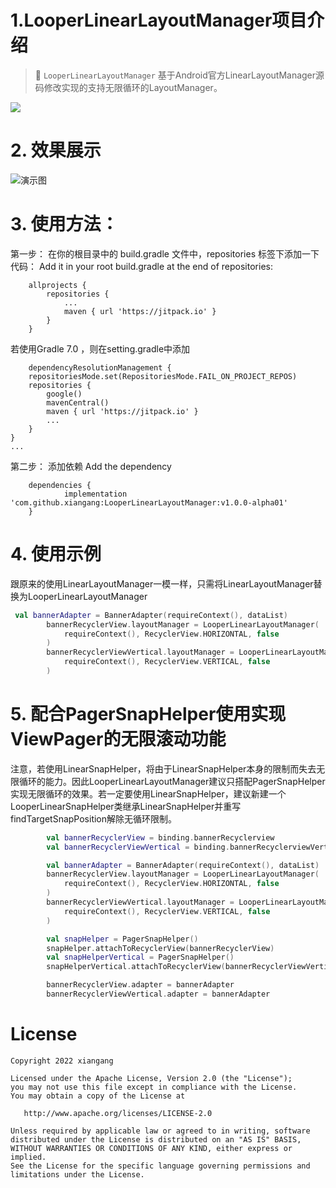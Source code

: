 # 1.LooperLinearLayoutManager项目介绍
 > 🍎 `LooperLinearLayoutManager` 基于Android官方LinearLayoutManager源码修改实现的支持无限循环的LayoutManager。

[![](https://jitpack.io/v/xiangang/LooperLinearLayoutManager.svg)](https://jitpack.io/#xiangang/LooperLinearLayoutManager)

# 2. 效果展示

![演示图](https://github.com/xiangang/LooperLinearLayoutManager/blob/main/demo.gif)

# 3. 使用方法：

第一步：
在你的根目录中的  build.gradle 文件中，repositories 标签下添加一下代码：
Add it in your root build.gradle at the end of repositories:

```
	allprojects {
		repositories {
			...
			maven { url 'https://jitpack.io' }
		}
	}

```
若使用Gradle 7.0 ，则在setting.gradle中添加
```
	dependencyResolutionManagement {
    repositoriesMode.set(RepositoriesMode.FAIL_ON_PROJECT_REPOS)
    repositories {
        google()
        mavenCentral()
        maven { url 'https://jitpack.io' }
        ...
    }
}
...

```

第二步：
添加依赖
Add the dependency

```
	dependencies {
	        implementation 'com.github.xiangang:LooperLinearLayoutManager:v1.0.0-alpha01'
	}

```

# 4. 使用示例
跟原来的使用LinearLayoutManager一模一样，只需将LinearLayoutManager替换为LooperLinearLayoutManager
```kotlin
 val bannerAdapter = BannerAdapter(requireContext(), dataList)
        bannerRecyclerView.layoutManager = LooperLinearLayoutManager(
            requireContext(), RecyclerView.HORIZONTAL, false
        )
        bannerRecyclerViewVertical.layoutManager = LooperLinearLayoutManager(
            requireContext(), RecyclerView.VERTICAL, false
        )
```


# 5. 配合PagerSnapHelper使用实现ViewPager的无限滚动功能
注意，若使用LinearSnapHelper，将由于LinearSnapHelper本身的限制而失去无限循环的能力。因此LooperLinearLayoutManager建议只搭配PagerSnapHelper实现无限循环的效果。若一定要使用LinearSnapHelper，建议新建一个LooperLinearSnapHelper类继承LinearSnapHelper并重写findTargetSnapPosition解除无循环限制。

```kotlin
     	val bannerRecyclerView = binding.bannerRecyclerview
        val bannerRecyclerViewVertical = binding.bannerRecyclerviewVertical

        val bannerAdapter = BannerAdapter(requireContext(), dataList)
        bannerRecyclerView.layoutManager = LooperLinearLayoutManager(
            requireContext(), RecyclerView.HORIZONTAL, false
        )
        bannerRecyclerViewVertical.layoutManager = LooperLinearLayoutManager(
            requireContext(), RecyclerView.VERTICAL, false
        )

        val snapHelper = PagerSnapHelper()
        snapHelper.attachToRecyclerView(bannerRecyclerView)
        val snapHelperVertical = PagerSnapHelper()
        snapHelperVertical.attachToRecyclerView(bannerRecyclerViewVertical)

        bannerRecyclerView.adapter = bannerAdapter
        bannerRecyclerViewVertical.adapter = bannerAdapter
```

# License
```text
Copyright 2022 xiangang

Licensed under the Apache License, Version 2.0 (the "License");
you may not use this file except in compliance with the License.
You may obtain a copy of the License at

   http://www.apache.org/licenses/LICENSE-2.0

Unless required by applicable law or agreed to in writing, software
distributed under the License is distributed on an "AS IS" BASIS,
WITHOUT WARRANTIES OR CONDITIONS OF ANY KIND, either express or implied.
See the License for the specific language governing permissions and
limitations under the License.
```

